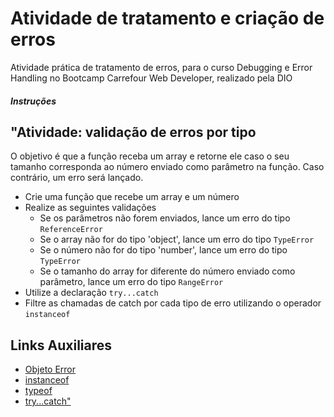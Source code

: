 # Atividade de tratamento e criação de erros
Atividade prática de tratamento de erros, para o curso Debugging e Error Handling no Bootcamp Carrefour Web Developer, realizado pela DIO


#### *Instruções*

## "Atividade: validação de erros por tipo

O objetivo é que a função receba um array e retorne ele caso o seu tamanho corresponda ao número enviado como parâmetro na função. Caso contrário, um erro será lançado.

- Crie uma função que recebe um array e um número
- Realize as seguintes validações
  - Se os parâmetros não forem enviados, lance um erro do tipo `ReferenceError`
  - Se o array não for do tipo 'object', lance um erro do tipo `TypeError`
  - Se o número não for do tipo 'number', lance um erro do tipo `TypeError`
  - Se o tamanho do array for diferente do número enviado como parâmetro, lance um erro do tipo `RangeError`
- Utilize a declaração `try...catch`
- Filtre as chamadas de catch por cada tipo de erro utilizando o operador `instanceof`

## Links Auxiliares

- [Objeto Error](https://developer.mozilla.org/pt-BR/docs/Web/JavaScript/Reference/Global_Objects/Error)
- [instanceof](https://developer.mozilla.org/pt-BR/docs/Web/JavaScript/Reference/Operators/instanceof)
- [typeof](https://developer.mozilla.org/pt-BR/docs/Web/JavaScript/Reference/Operators/typeof)
- [try...catch"](https://developer.mozilla.org/pt-BR/docs/Web/JavaScript/Reference/Statements/try...catch)
